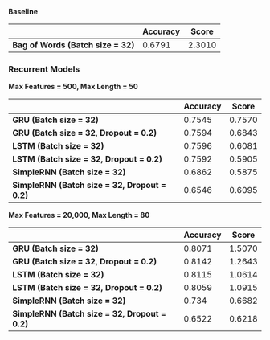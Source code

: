 **Baseline**

|                                    | Accuracy | Score  |
| ---------------------------------- | -------- | ------ |
| **Bag of Words (Batch size = 32)** | 0.6791   | 2.3010 |

### Recurrent Models

**Max Features = 500, Max Length = 50**

|                                                | Accuracy | Score  |
| ---------------------------------------------- | -------- | ------ |
| **GRU (Batch size = 32)**                      | 0.7545   | 0.7570 |
| **GRU (Batch size = 32, Dropout = 0.2)**       | 0.7594   | 0.6843 |
| **LSTM (Batch size = 32)**                     | 0.7596   | 0.6081 |
| **LSTM (Batch size = 32, Dropout = 0.2)**      | 0.7592   | 0.5905 |
| **SimpleRNN (Batch size = 32)**                | 0.6862   | 0.5875 |
| **SimpleRNN (Batch size = 32, Dropout = 0.2)** | 0.6546   | 0.6095 |

**Max Features = 20,000, Max Length = 80**

|                                                | Accuracy | Score  |
| ---------------------------------------------- | -------- | ------ |
| **GRU (Batch size = 32)**                      | 0.8071   | 1.5070 |
| **GRU (Batch size = 32, Dropout = 0.2)**       | 0.8142   | 1.2643 |
| **LSTM (Batch size = 32)**                     | 0.8115   | 1.0614 |
| **LSTM (Batch size = 32, Dropout = 0.2)**      | 0.8059   | 1.0915 |
| **SimpleRNN (Batch size = 32)**                | 0.734    | 0.6682 |
| **SimpleRNN (Batch size = 32, Dropout = 0.2)** | 0.6522   | 0.6218 |

